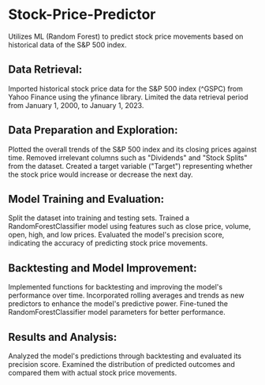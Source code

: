 # Stock-Price-Predictor
Utilizes ML (Random Forest) to predict stock price movements based on historical data of the S&amp;P 500 index.

## Data Retrieval:

Imported historical stock price data for the S&P 500 index (^GSPC) from Yahoo Finance using the yfinance library.
Limited the data retrieval period from January 1, 2000, to January 1, 2023.

## Data Preparation and Exploration:

Plotted the overall trends of the S&P 500 index and its closing prices against time.
Removed irrelevant columns such as "Dividends" and "Stock Splits" from the dataset.
Created a target variable ("Target") representing whether the stock price would increase or decrease the next day.

## Model Training and Evaluation:

Split the dataset into training and testing sets.
Trained a RandomForestClassifier model using features such as close price, volume, open, high, and low prices.
Evaluated the model's precision score, indicating the accuracy of predicting stock price movements.

## Backtesting and Model Improvement:

Implemented functions for backtesting and improving the model's performance over time.
Incorporated rolling averages and trends as new predictors to enhance the model's predictive power.
Fine-tuned the RandomForestClassifier model parameters for better performance.

## Results and Analysis:

Analyzed the model's predictions through backtesting and evaluated its precision score.
Examined the distribution of predicted outcomes and compared them with actual stock price movements.
